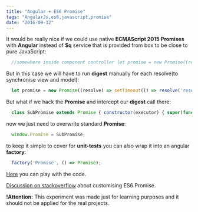 ```yaml
---
title: "Angular + ES6 Promise"
tags: "AngularJs,es6,javascript,promise"
date: "2016-09-12"
---
```


It would be really nice if we could use native **ECMAScript 2015** **Promises** with **Angular** instead of **$q** service that is provided from box to be close to pure JavaScript:

```javascript 
  //somewhere inside component controller let promise = new Promise((resolve) => setTimeout(() => resolve('resolved'), 2000)); promise.then(x => this.x = x);  
 ```

But in this case we will have to run **digest** manually for each resolve(to synchronise view and model):

```javascript 
  let promise = new Promise((resolve) => setTimeout(() => resolve('resolved'), 2000)); promise.then(x => { $scope.apply(); this.x = x; });  
 ```

But what if we hack the **Promise** and intercept our **digest** call there:

```javascript 
  class SubPromise extends Promise { constructor(executor) { super(function(_resolve, _reject) { var resolve = (data) => { var res = _resolve(data); angular.element(document.body).injector().get('$rootScope').$apply(); return res; } return executor(resolve, _reject); }); } }  
 ```

now we just need to overwrite standard **Promise**:

```javascript 
  window.Promise = SubPromise;  
 ```

to keep it simple to cover for **unit-tests** you can also wrap it into an angular **factory**:

```javascript 
  factory('Promise', () => Promise);  
 ```

[Here](https://plnkr.co/edit/fysuo9?p=preview) you can play with the code.

[Discussion on stackoverflow](https://stackoverflow.com/q/35971958/274500) about customising ES6 Promise.

**!Attention:** This experiment was made just for learning purposes and it should not be applied for the real projects.
